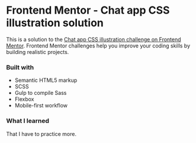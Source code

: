 # Frontend Mentor - Chat app CSS illustration solution

This is a solution to the [Chat app CSS illustration challenge on Frontend Mentor](https://www.frontendmentor.io/challenges/chat-app-css-illustration-O5auMkFqY). Frontend Mentor challenges help you improve your coding skills by building realistic projects. 


### Built with

- Semantic HTML5 markup
- SCSS
- Gulp to compile Sass
- Flexbox
- Mobile-first workflow


### What I learned

That I have to practice more.


